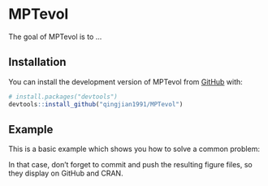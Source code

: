
<!-- README.md is generated from README.Rmd. Please edit that file -->

# MPTevol

<!-- badges: start -->
<!-- badges: end -->

The goal of MPTevol is to …

## Installation

You can install the development version of MPTevol from
[GitHub](https://github.com/) with:

``` r
# install.packages("devtools")
devtools::install_github("qingjian1991/MPTevol")
```

## Example

This is a basic example which shows you how to solve a common problem:

In that case, don’t forget to commit and push the resulting figure
files, so they display on GitHub and CRAN.
